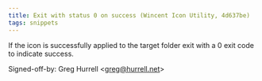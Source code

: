 ```yaml
---
title: Exit with status 0 on success (Wincent Icon Utility, 4d637be)
tags: snippets
---
```


If the icon is successfully applied to the target folder exit with a 0 exit code to indicate success.

Signed-off-by: Greg Hurrell &lt;greg@hurrell.net&gt;
